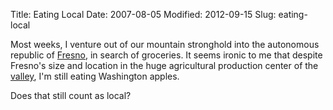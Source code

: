 Title: Eating Local
Date: 2007-08-05
Modified: 2012-09-15
Slug: eating-local

Most weeks, I venture out of our mountain stronghold into the autonomous republic of <a href="http://en.wikipedia.org/wiki/Fresno%2C_California" >Fresno</a>, in search of groceries. It seems ironic to me that despite Fresno's size and location in the huge agricultural production center of the <a href="http://en.wikipedia.org/wiki/San_Joaquin_Valley" >valley</a>, I'm still eating Washington apples.

Does that still count as local?

